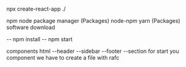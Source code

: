 npx create-react-app ./ 


npm node package manager (Packages) node-npm
yarn (Packages) software download



-- npm install
-- npm start

components
    html
        --header
        --sidebar
        --footer
        --section
    for start you component we have to create a file with rafc